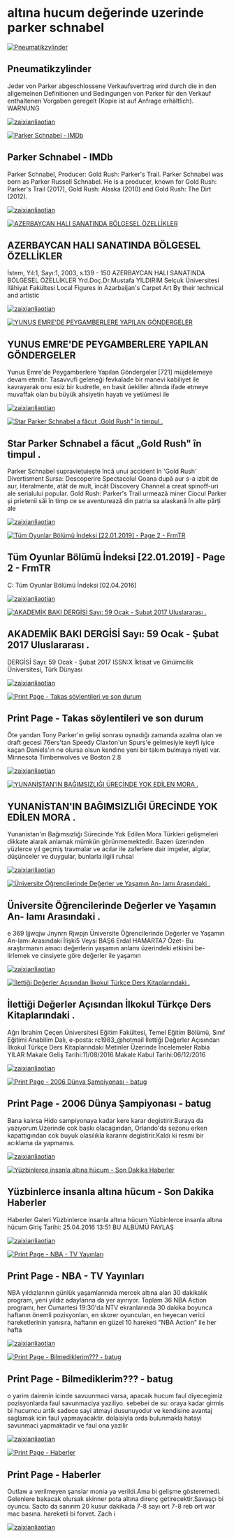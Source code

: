 # altına hucum değerinde uzerinde parker schnabel
<a href="https://mnn.zoosnet.net/LR/Chatpre.aspx?id=MNN94995150&p=https://topgrinding.com/" target="_blank">![Pneumatikzylinder](https://github.com/technlg/images/blob/main/25.jpg)</a>
## Pneumatikzylinder
Jeder von Parker abgeschlossene Verkaufsvertrag wird durch die in den allgemeinen Definitionen und Bedingungen von Parker für den Verkauf enthaltenen Vorgaben geregelt (Kopie ist auf Anfrage erhältlich). WARNUNG
<a href="https://mnn.zoosnet.net/LR/Chatpre.aspx?id=MNN94995150&p=https://topgrinding.com/" target="_blank"><img src="https://github.com/technlg/images/raw/main/chat11.jpg" alt="zaixianliaotian"/></a><a href="//whatsapp.shibangsoft.com/WhatsApp.php" ><img src="https://github.com/technlg/images/raw/main/chat11.png" alt=""></a>
<a href="https://mnn.zoosnet.net/LR/Chatpre.aspx?id=MNN94995150&p=https://topgrinding.com/" target="_blank">![Parker Schnabel - IMDb](https://github.com/technlg/images/blob/main/43.jpg)</a>
## Parker Schnabel - IMDb
Parker Schnabel, Producer: Gold Rush: Parker's Trail. Parker Schnabel was born as Parker Russell Schnabel. He is a producer, known for Gold Rush: Parker's Trail (2017), Gold Rush: Alaska (2010) and Gold Rush: The Dirt (2012).
<a href="https://mnn.zoosnet.net/LR/Chatpre.aspx?id=MNN94995150&p=https://topgrinding.com/" target="_blank"><img src="https://github.com/technlg/images/raw/main/chat11.jpg" alt="zaixianliaotian"/></a><a href="//whatsapp.shibangsoft.com/WhatsApp.php" ><img src="https://github.com/technlg/images/raw/main/chat11.png" alt=""></a>
<a href="https://mnn.zoosnet.net/LR/Chatpre.aspx?id=MNN94995150&p=https://topgrinding.com/" target="_blank">![AZERBAYCAN HALI SANATINDA BÖLGESEL ÖZELLİKLER](https://github.com/technlg/images/blob/main/46.jpg)</a>
## AZERBAYCAN HALI SANATINDA BÖLGESEL ÖZELLİKLER
İstem, Yıl:1, Sayı:1, 2003, s.139 - 150 AZERBAYCAN HALI SANATINDA BÖLGESEL ÖZELLİKLER Yrd.Doç.Dr.Mustafa YILDIRIM Selçuk Üniversitesi İlâhiyat Fakültesi Local Figures in Azarbaijan's Carpet Art By their technical and artistic
<a href="https://mnn.zoosnet.net/LR/Chatpre.aspx?id=MNN94995150&p=https://topgrinding.com/" target="_blank"><img src="https://github.com/technlg/images/raw/main/chat11.jpg" alt="zaixianliaotian"/></a><a href="//whatsapp.shibangsoft.com/WhatsApp.php" ><img src="https://github.com/technlg/images/raw/main/chat11.png" alt=""></a>
<a href="https://mnn.zoosnet.net/LR/Chatpre.aspx?id=MNN94995150&p=https://topgrinding.com/" target="_blank">![YUNUS EMRE'DE PEYGAMBERLERE YAPILAN GÖNDERGELER](https://github.com/technlg/images/blob/main/11.jpg)</a>
## YUNUS EMRE'DE PEYGAMBERLERE YAPILAN GÖNDERGELER
Yunus Emre'de Peygamberlere Yapılan Göndergeler [721] müjdelemeye devam etmitir. Tasavvufi geleneği fevkalade bir manevi kabiliyet ile kavrayarak onu esiz bir kudretle, en basit úekiller altında ifade etmeye muvaffak olan bu büyük ahsiyetin hayatı ve yetiúmesi ile
<a href="https://mnn.zoosnet.net/LR/Chatpre.aspx?id=MNN94995150&p=https://topgrinding.com/" target="_blank"><img src="https://github.com/technlg/images/raw/main/chat11.jpg" alt="zaixianliaotian"/></a><a href="//whatsapp.shibangsoft.com/WhatsApp.php" ><img src="https://github.com/technlg/images/raw/main/chat11.png" alt=""></a>
<a href="https://mnn.zoosnet.net/LR/Chatpre.aspx?id=MNN94995150&p=https://topgrinding.com/" target="_blank">![Star Parker Schnabel a făcut „Gold Rush" în timpul .](https://github.com/technlg/images/blob/main/64.jpg)</a>
## Star Parker Schnabel a făcut „Gold Rush" în timpul .
Parker Schnabel supraviețuiește încă unui accident în 'Gold Rush' Divertisment Sursa: Descoperire Spectacolul Goana după aur s-a izbit de aur, literalmente, atât de mult, încât Discovery Channel a creat spinoff-uri ale serialului popular. Gold Rush: Parker's Trail urmează miner Ciocul Parker și prietenii săi în timp ce se aventurează din patria sa alaskană în alte părți ale 
<a href="https://mnn.zoosnet.net/LR/Chatpre.aspx?id=MNN94995150&p=https://topgrinding.com/" target="_blank"><img src="https://github.com/technlg/images/raw/main/chat11.jpg" alt="zaixianliaotian"/></a><a href="//whatsapp.shibangsoft.com/WhatsApp.php" ><img src="https://github.com/technlg/images/raw/main/chat11.png" alt=""></a>
<a href="https://mnn.zoosnet.net/LR/Chatpre.aspx?id=MNN94995150&p=https://topgrinding.com/" target="_blank">![Tüm Oyunlar Bölümü İndeksi [22.01.2019] - Page 2 - FrmTR](https://github.com/technlg/images/blob/main/15.jpg)</a>
## Tüm Oyunlar Bölümü İndeksi [22.01.2019] - Page 2 - FrmTR
C: Tüm Oyunlar Bölümü İndeksi [02.04.2016]
<a href="https://mnn.zoosnet.net/LR/Chatpre.aspx?id=MNN94995150&p=https://topgrinding.com/" target="_blank"><img src="https://github.com/technlg/images/raw/main/chat11.jpg" alt="zaixianliaotian"/></a><a href="//whatsapp.shibangsoft.com/WhatsApp.php" ><img src="https://github.com/technlg/images/raw/main/chat11.png" alt=""></a>
<a href="https://mnn.zoosnet.net/LR/Chatpre.aspx?id=MNN94995150&p=https://topgrinding.com/" target="_blank">![AKADEMİK BAKI DERGİSİ Sayı: 59 Ocak - Şubat 2017 Uluslararası .](https://github.com/technlg/images/blob/main/20.jpg)</a>
## AKADEMİK BAKI DERGİSİ Sayı: 59 Ocak - Şubat 2017 Uluslararası .
DERGİSİ Sayı: 59 Ocak - Şubat 2017 ISSN:X İktisat ve Giriúimcilik Üniversitesi, Türk Dünyası
<a href="https://mnn.zoosnet.net/LR/Chatpre.aspx?id=MNN94995150&p=https://topgrinding.com/" target="_blank"><img src="https://github.com/technlg/images/raw/main/chat11.jpg" alt="zaixianliaotian"/></a><a href="//whatsapp.shibangsoft.com/WhatsApp.php" ><img src="https://github.com/technlg/images/raw/main/chat11.png" alt=""></a>
<a href="https://mnn.zoosnet.net/LR/Chatpre.aspx?id=MNN94995150&p=https://topgrinding.com/" target="_blank">![Print Page - Takas söylentileri ve son durum](https://github.com/technlg/images/blob/main/54.jpg)</a>
## Print Page - Takas söylentileri ve son durum
Öte yandan Tony Parker'ın gelişi sonrası oynadığı zamanda azalma olan ve draft gecesi 76ers'tan Speedy Claxton'un Spurs'e gelmesiyle keyfi iyice kaçan Daniels'ın ne olursa olsun kendine yeni bir takım bulmaya niyeti var. Minnesota Timberwolves ve Boston 2.8 
<a href="https://mnn.zoosnet.net/LR/Chatpre.aspx?id=MNN94995150&p=https://topgrinding.com/" target="_blank"><img src="https://github.com/technlg/images/raw/main/chat11.jpg" alt="zaixianliaotian"/></a><a href="//whatsapp.shibangsoft.com/WhatsApp.php" ><img src="https://github.com/technlg/images/raw/main/chat11.png" alt=""></a>
<a href="https://mnn.zoosnet.net/LR/Chatpre.aspx?id=MNN94995150&p=https://topgrinding.com/" target="_blank">![YUNANİSTAN'IN BAĞIMSIZLIĞI ÜRECİNDE YOK EDİLEN MORA .](https://github.com/technlg/images/blob/main/12.jpg)</a>
## YUNANİSTAN'IN BAĞIMSIZLIĞI ÜRECİNDE YOK EDİLEN MORA .
Yunanistan'ın Bağımsızlığı Sürecinde Yok Edilen Mora Türkleri gelişmeleri dikkate alarak anlamak mümkün görünmemektedir. Bazen üzerinden yüzlerce yıl geçmiş travmalar ve acılar ile zaferlere dair imgeler, algılar, düşünceler ve duygular, bunlarla ilgili ruhsal
<a href="https://mnn.zoosnet.net/LR/Chatpre.aspx?id=MNN94995150&p=https://topgrinding.com/" target="_blank"><img src="https://github.com/technlg/images/raw/main/chat11.jpg" alt="zaixianliaotian"/></a><a href="//whatsapp.shibangsoft.com/WhatsApp.php" ><img src="https://github.com/technlg/images/raw/main/chat11.png" alt=""></a>
<a href="https://mnn.zoosnet.net/LR/Chatpre.aspx?id=MNN94995150&p=https://topgrinding.com/" target="_blank">![Üniversite Öğrencilerinde Değerler ve Yaşamın An- lamı Arasındaki .](https://github.com/technlg/images/blob/main/47.jpg)</a>
## Üniversite Öğrencilerinde Değerler ve Yaşamın An- lamı Arasındaki .
e 369 Ijjwqjw Jnynrn Rjwpjn Üniversite Öğrencilerinde Değerler ve Yaşamın An-lamı Arasındaki İlişki5 Veysi BAŞ6 Erdal HAMARTA7 Özet- Bu araştırmanın amacı değerlerin yaşamın anlamı üzerindeki etkisini be-lirlemek ve cinsiyete göre değerler ile yaşamın
<a href="https://mnn.zoosnet.net/LR/Chatpre.aspx?id=MNN94995150&p=https://topgrinding.com/" target="_blank"><img src="https://github.com/technlg/images/raw/main/chat11.jpg" alt="zaixianliaotian"/></a><a href="//whatsapp.shibangsoft.com/WhatsApp.php" ><img src="https://github.com/technlg/images/raw/main/chat11.png" alt=""></a>
<a href="https://mnn.zoosnet.net/LR/Chatpre.aspx?id=MNN94995150&p=https://topgrinding.com/" target="_blank">![İlettiği Değerler Açısından İlkokul Türkçe Ders Kitaplarındaki .](https://github.com/technlg/images/blob/main/52.jpg)</a>
## İlettiği Değerler Açısından İlkokul Türkçe Ders Kitaplarındaki .
Ağrı İbrahim Çeçen Üniversitesi Eğitim Fakültesi, Temel Eğitim Bölümü, Sınıf Eğitimi Anabilim Dalı, e-posta: rc1983_@hotmail İlettiği Değerler Açısından İlkokul Türkçe Ders Kitaplarındaki Metinler Üzerinde İncelemeler Rabia YILAR Makale Geliş Tarihi:11/08/2016 Makale Kabul Tarihi:06/12/2016
<a href="https://mnn.zoosnet.net/LR/Chatpre.aspx?id=MNN94995150&p=https://topgrinding.com/" target="_blank"><img src="https://github.com/technlg/images/raw/main/chat11.jpg" alt="zaixianliaotian"/></a><a href="//whatsapp.shibangsoft.com/WhatsApp.php" ><img src="https://github.com/technlg/images/raw/main/chat11.png" alt=""></a>
<a href="https://mnn.zoosnet.net/LR/Chatpre.aspx?id=MNN94995150&p=https://topgrinding.com/" target="_blank">![Print Page - 2006 Dünya Şampiyonası - batug](https://github.com/technlg/images/blob/main/41.jpg)</a>
## Print Page - 2006 Dünya Şampiyonası - batug
Bana kalırsa Hido sampiyonaya kadar kere karar degistirir.Buraya da yazıyorum.Uzerinde cok baskı olacagından, Orlando'da sezonu erken kapattıgından cok buyuk olasılıkla kararını degistirir.Kaldı ki resmi bir acıklama da yapmamıs.
<a href="https://mnn.zoosnet.net/LR/Chatpre.aspx?id=MNN94995150&p=https://topgrinding.com/" target="_blank"><img src="https://github.com/technlg/images/raw/main/chat11.jpg" alt="zaixianliaotian"/></a><a href="//whatsapp.shibangsoft.com/WhatsApp.php" ><img src="https://github.com/technlg/images/raw/main/chat11.png" alt=""></a>
<a href="https://mnn.zoosnet.net/LR/Chatpre.aspx?id=MNN94995150&p=https://topgrinding.com/" target="_blank">![Yüzbinlerce insanla altına hücum - Son Dakika Haberler](https://github.com/technlg/images/blob/main/44.jpg)</a>
## Yüzbinlerce insanla altına hücum - Son Dakika Haberler
Haberler Galeri Yüzbinlerce insanla altına hücum Yüzbinlerce insanla altına hücum Giriş Tarihi: 25.04.2016 13:51 BU ALBÜMÜ PAYLAŞ
<a href="https://mnn.zoosnet.net/LR/Chatpre.aspx?id=MNN94995150&p=https://topgrinding.com/" target="_blank"><img src="https://github.com/technlg/images/raw/main/chat11.jpg" alt="zaixianliaotian"/></a><a href="//whatsapp.shibangsoft.com/WhatsApp.php" ><img src="https://github.com/technlg/images/raw/main/chat11.png" alt=""></a>
<a href="https://mnn.zoosnet.net/LR/Chatpre.aspx?id=MNN94995150&p=https://topgrinding.com/" target="_blank">![Print Page - NBA - TV Yayınları](https://github.com/technlg/images/blob/main/44.jpg)</a>
## Print Page - NBA - TV Yayınları
NBA yıldızlarının günlük yaşamlarınıda mercek altına alan 30 dakikalık program, yeni yıldız adaylarına da yer ayırıyor. Toplam 36 NBA Action programı, her Cumartesi 19:30'da NTV ekranlarında 30 dakika boyunca haftanın önemli pozisyonları, en skorer oyuncuları, en heyecan verici hareketlerinin yanısıra, haftanın en güzel 10 hareketi "NBA Action" ile her hafta 
<a href="https://mnn.zoosnet.net/LR/Chatpre.aspx?id=MNN94995150&p=https://topgrinding.com/" target="_blank"><img src="https://github.com/technlg/images/raw/main/chat11.jpg" alt="zaixianliaotian"/></a><a href="//whatsapp.shibangsoft.com/WhatsApp.php" ><img src="https://github.com/technlg/images/raw/main/chat11.png" alt=""></a>
<a href="https://mnn.zoosnet.net/LR/Chatpre.aspx?id=MNN94995150&p=https://topgrinding.com/" target="_blank">![Print Page - Bilmediklerim??? - batug](https://github.com/technlg/images/blob/main/35.jpg)</a>
## Print Page - Bilmediklerim??? - batug
o yarim dairenin icinde savuunmaci varsa, apacaik hucum faul diyecegimiz pozisyonlarda faul savunmaciya yaziliyo. sebebei de su: oraya kadar girmis bi hucumcu artik sadece sayi atmayi dusunuyodur ve kendisine avantaj saglamak icin faul yapmayacaktir. dolaisiyla orda bulunmakla hatayi savunmaci yapmaktadir ve faul ona yazilir
<a href="https://mnn.zoosnet.net/LR/Chatpre.aspx?id=MNN94995150&p=https://topgrinding.com/" target="_blank"><img src="https://github.com/technlg/images/raw/main/chat11.jpg" alt="zaixianliaotian"/></a><a href="//whatsapp.shibangsoft.com/WhatsApp.php" ><img src="https://github.com/technlg/images/raw/main/chat11.png" alt=""></a>
<a href="https://mnn.zoosnet.net/LR/Chatpre.aspx?id=MNN94995150&p=https://topgrinding.com/" target="_blank">![Print Page - Haberler](https://github.com/technlg/images/blob/main/38.jpg)</a>
## Print Page - Haberler
Outlaw a verilmeyen şanslar monia ya verildi.Ama bi gelişme gösteremedi. Gelenlere bakacak olursak skinner pota altına direnç getirecektir.Savaşçı bi oyuncu. Sacto da sanırım 20 kusur dakikada 7-8 sayı ort 7-8 reb ort war mac basına. hareketli bi forvet. Zach i
<a href="https://mnn.zoosnet.net/LR/Chatpre.aspx?id=MNN94995150&p=https://topgrinding.com/" target="_blank"><img src="https://github.com/technlg/images/raw/main/chat11.jpg" alt="zaixianliaotian"/></a><a href="//whatsapp.shibangsoft.com/WhatsApp.php" ><img src="https://github.com/technlg/images/raw/main/chat11.png" alt=""></a>
